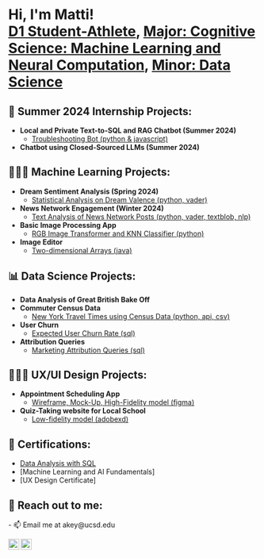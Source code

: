 <h1>Hi, I'm Matti! <br/><a href="https://ucsdtritons.com/sports/womens-rowing/roster/matti-key/13072">D1 Student-Athlete</a>, <a href="https://cogsci.ucsd.edu/undergraduates/major/machine-learning.html">Major: Cognitive Science: Machine Learning and Neural Computation</a>, <a href="https://catalog.ucsd.edu/archive/2021-22/curric/DSC.html">Minor: Data Science</a> <a href="www.linkedin.com/in/matti-key"></a>

<h2>🚀 Summer 2024 Internship Projects:</h2>

- <b>Local and Private Text-to-SQL and RAG Chatbot (Summer 2024)</b>
  - [Troubleshooting Bot (python & javascript)](https://github.com/keyaura3/Troubleshooting-Bot/tree/main)
- <b>Chatbot using Closed-Sourced LLMs (Summer 2024)</b>

<h2>👩🏽‍💻 Machine Learning Projects:</h2>

- <b>Dream Sentiment Analysis (Spring 2024)</b>
  - [Statistical Analysis on Dream Valence (python, vader)](https://github.com/keyaura3/Dream-Valance)
- <b>News Network Engagement (Winter 2024)</b>
  - [Text Analysis of News Network Posts (python, vader, textblob, nlp)](https://github.com/keyaura3/News-Engagement/tree/main)
- <b>Basic Image Processing App </b>
  - [RGB Image Transformer and KNN Classifier (python)](https://github.com/keyaura3/BasicImageProcessing/tree/main)
- <b>Image Editor</b>
  - [Two-dimensional Arrays (java)](https://github.com/keyaura3/ImageEditor)

<h2>📊 Data Science Projects:</h2>

- <b>Data Analysis of Great British Bake Off </b>
- <b>Commuter Census Data </b>
  - [New York Travel Times using Census Data (python, api, csv)](https://github.com/keyaura3/CommuterCensusData/tree/main)   
- <b>User Churn </b>
  - [Expected User Churn Rate (sql)](https://github.com/keyaura3/UserChurn)
- <b>Attribution Queries </b>
  - [Marketing Attribution Queries (sql)](https://github.com/keyaura3/AttributionQueries)

    



<h2>👩🏽‍🎨 UX/UI Design Projects:</h2>

- <b>Appointment Scheduling App </b>
  - [Wireframe, Mock-Up, High-Fidelity model (figma)](https://www.figma.com/file/jfLy4HE5dM4Bx0OeEtXIrn/hospital-app?type=design&node-id=0-1&mode=design)
- <b>Quiz-Taking website for Local School </b>
  - [Low-fidelity model (adobexd)](https://xd.adobe.com/view/671abdff-ceee-4d7b-96d9-8028718571d0-3249/?fullscreen)

<h2>📄 Certifications:</h2>

- [Data Analysis with SQL](https://drive.google.com/file/d/1r-0AWbWDrObmgfHCY9nfQQ5IpYNdnr4H/view?usp=sharing)
- [Machine Learning and AI Fundamentals]
- [UX Design Certificate]




<h2> 🤳 Reach out to me:</h2>
- 📫 Email me at akey@ucsd.edu
</b>


[<img align="left" alt="JoshMadakor | LinkedIn" width="22px" src="https://cdn.jsdelivr.net/npm/simple-icons@v3/icons/linkedin.svg" />][linkedin]
[<img align="left" alt="JoshMadakor | Instagram" width="22px" src="https://cdn.jsdelivr.net/npm/simple-icons@v3/icons/instagram.svg" />][instagram]


[instagram]: https://www.instagram.com/joshmadakor/
[linkedin]: www.linkedin.com/in/matti-key


<!--
**joshmadakor1/joshmadakor1** is a ✨ _special_ ✨ repository because its `README.md` (this file) appears on your GitHub profile.

Here are some ideas to get you started:

- 🔭 I’m currently working on ...
- 🌱 I’m currently learning ...
- 👯 I’m looking to collaborate on ...
- 🤔 I’m looking for help with ...
- 💬 Ask me about ...
- 📫 How to reach me: ...
- 😄 Pronouns: ...
- ⚡ Fun fact: ...
-->
